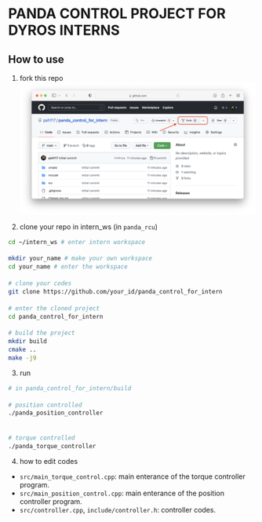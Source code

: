 # PANDA CONTROL PROJECT FOR DYROS INTERNS

## How to use
1. fork this repo 
![alt text](img/howtofork.png "Fork instruction")

2. clone your repo in intern_ws (in `panda_rcu`)
```sh
cd ~/intern_ws # enter intern workspace

mkdir your_name # make your own workspace
cd your_name # enter the workspace

# clone your codes
git clone https://github.com/your_id/panda_control_for_intern

# enter the cloned project
cd panda_control_for_intern

# build the project
mkdir build
cmake ..
make -j9
```

3. run

```sh
# in panda_control_for_intern/build

# position controlled
./panda_position_controller


# torque controlled
./panda_torque_controller
```


4. how to edit codes
* `src/main_torque_control.cpp`: main enterance of the torque controller program.
* `src/main_position_control.cpp`: main enterance of the position controller program.
* `src/controller.cpp`, `include/controller.h`: controller codes.